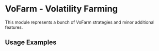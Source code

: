 # VoFarm - Volatility Farming
This module represents a bunch of VoFarm strategies and minor additional features.

## Usage Examples

```ts 

```
